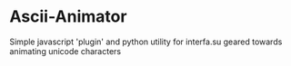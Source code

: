 # Ascii-Animator
Simple javascript 'plugin' and python utility for interfa.su geared towards animating unicode characters
